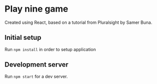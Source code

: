 # Play nine game
Created using React, based on a tutorial from Pluralsight by Samer Buna.

## Initial setup
Run `npm install` in order to setup application

## Development server
Run `npm start` for a dev server.
